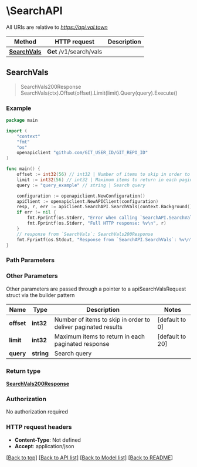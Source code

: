 # \SearchAPI

All URIs are relative to *https://api.val.town*

Method | HTTP request | Description
------------- | ------------- | -------------
[**SearchVals**](SearchAPI.md#SearchVals) | **Get** /v1/search/vals | 



## SearchVals

> SearchVals200Response SearchVals(ctx).Offset(offset).Limit(limit).Query(query).Execute()





### Example

```go
package main

import (
	"context"
	"fmt"
	"os"
	openapiclient "github.com/GIT_USER_ID/GIT_REPO_ID"
)

func main() {
	offset := int32(56) // int32 | Number of items to skip in order to deliver paginated results (default to 0)
	limit := int32(56) // int32 | Maximum items to return in each paginated response (default to 20)
	query := "query_example" // string | Search query

	configuration := openapiclient.NewConfiguration()
	apiClient := openapiclient.NewAPIClient(configuration)
	resp, r, err := apiClient.SearchAPI.SearchVals(context.Background()).Offset(offset).Limit(limit).Query(query).Execute()
	if err != nil {
		fmt.Fprintf(os.Stderr, "Error when calling `SearchAPI.SearchVals``: %v\n", err)
		fmt.Fprintf(os.Stderr, "Full HTTP response: %v\n", r)
	}
	// response from `SearchVals`: SearchVals200Response
	fmt.Fprintf(os.Stdout, "Response from `SearchAPI.SearchVals`: %v\n", resp)
}
```

### Path Parameters



### Other Parameters

Other parameters are passed through a pointer to a apiSearchValsRequest struct via the builder pattern


Name | Type | Description  | Notes
------------- | ------------- | ------------- | -------------
 **offset** | **int32** | Number of items to skip in order to deliver paginated results | [default to 0]
 **limit** | **int32** | Maximum items to return in each paginated response | [default to 20]
 **query** | **string** | Search query | 

### Return type

[**SearchVals200Response**](SearchVals200Response.md)

### Authorization

No authorization required

### HTTP request headers

- **Content-Type**: Not defined
- **Accept**: application/json

[[Back to top]](#) [[Back to API list]](../README.md#documentation-for-api-endpoints)
[[Back to Model list]](../README.md#documentation-for-models)
[[Back to README]](../README.md)

